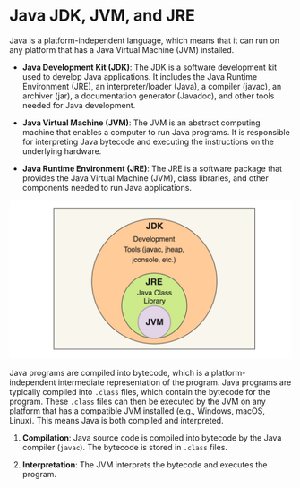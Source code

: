# Java JDK, JVM, and JRE

Java is a platform-independent language, which means that it can run on any platform that has a Java Virtual Machine (JVM) installed. 

- **Java Development Kit (JDK)**: The JDK is a software development kit used to develop Java applications. It includes the Java Runtime Environment (JRE), an interpreter/loader (Java), a compiler (javac), an archiver (jar), a documentation generator (Javadoc), and other tools needed for Java development.

- **Java Virtual Machine (JVM)**: The JVM is an abstract computing machine that enables a computer to run Java programs. It is responsible for interpreting Java bytecode and executing the instructions on the underlying hardware.

- **Java Runtime Environment (JRE)**: The JRE is a software package that provides the Java Virtual Machine (JVM), class libraries, and other components needed to run Java applications.

![alt text](jdk.jpg)

Java programs are compiled into bytecode, which is a platform-independent intermediate representation of the program. Java programs are typically compiled into `.class` files, which contain the bytecode for the program. These `.class` files can then be executed by the JVM on any platform that has a compatible JVM installed (e.g., Windows, macOS, Linux).
This means Java is both compiled and interpreted.

1. **Compilation**: Java source code is compiled into bytecode by the Java compiler (`javac`). The bytecode is stored in `.class` files.

2. **Interpretation**: The JVM interprets the bytecode and executes the program.